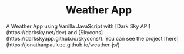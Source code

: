 <h1 align="center">
  Weather App
</h1>
A Weather App using Vanilla JavaScript with [Dark Sky API](https://darksky.net/dev) and [Skycons](https://darkskyapp.github.io/skycons/). You can see the project [here](https://jonathanpauluze.github.io/weather-js/)
